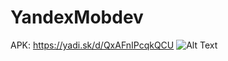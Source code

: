 # YandexMobdev
APK: https://yadi.sk/d/QxAFnIPcqkQCU
![Alt Text](http://im.ezgif.com/tmp/ezgif-1640207362.gif)
